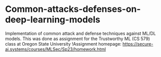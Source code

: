 # Common-attacks-defenses-on-deep-learning-models
Implementation of common attack and defense techniques against ML/DL models. This was done as assignment for the Trustworthy ML (CS 579) class at Oregon State University
!Assignment homepage: https://secure-ai.systems/courses/MLSec/Sp23/homework.html
